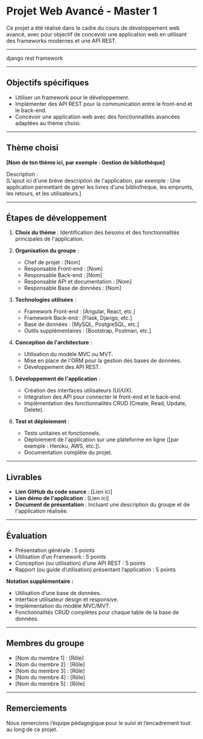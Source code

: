 # Projet Web Avancé - Master 1

Ce projet a été réalisé dans le cadre du cours de développement web avancé, avec pour objectif de concevoir une application web en utilisant des frameworks modernes et une API REST.

---

django rest framework

---

## Objectifs spécifiques
- Utiliser un framework pour le développement.
- Implémenter des API REST pour la communication entre le front-end et le back-end.
- Concevoir une application web avec des fonctionnalités avancées adaptées au thème choisi.

---

## Thème choisi
**[Nom de ton thème ici, par exemple : Gestion de bibliothèque]**

Description :  
[L'ajout ici d'une brève description de l'application, par exemple : Une application permettant de gérer les livres d'une bibliothèque, les emprunts, les retours, et les utilisateurs.]

---

## Étapes de développement
1. **Choix du thème** : Identification des besoins et des fonctionnalités principales de l'application.
2. **Organisation du groupe** :
   - Chef de projet : [Nom]
   - Responsable Front-end : [Nom]
   - Responsable Back-end : [Nom]
   - Responsable API et documentation : [Nom]
   - Responsable Base de données : [Nom]

3. **Technologies utilisées** :
   - Framework Front-end : [Angular, React, etc.]
   - Framework Back-end : [Flask, Django, etc.]
   - Base de données : [MySQL, PostgreSQL, etc.]
   - Outils supplémentaires : [Bootstrap, Postman, etc.]

4. **Conception de l'architecture** :
   - Utilisation du modèle MVC ou MVT.
   - Mise en place de l'ORM pour la gestion des bases de données.
   - Développement des API REST.

5. **Développement de l'application** :
   - Création des interfaces utilisateurs (UI/UX).
   - Intégration des API pour connecter le front-end et le back-end.
   - Implémentation des fonctionnalités CRUD (Create, Read, Update, Delete).

6. **Test et déploiement** :
   - Tests unitaires et fonctionnels.
   - Déploiement de l'application sur une plateforme en ligne ([par exemple : Heroku, AWS, etc.]).
   - Documentation complète du projet.

---

## Livrables
- **Lien GitHub du code source** : [Lien ici]
- **Lien démo de l'application** : [Lien ici]
- **Document de présentation** : Incluant une description du groupe et de l'application réalisée.

---

## Évaluation
- Présentation générale : 5 points
- Utilisation d’un Framework : 5 points
- Conception (ou utilisation) d’une API REST : 5 points
- Rapport (ou guide d’utilisation) présentant l’application : 5 points

**Notation supplémentaire :**
- Utilisation d’une base de données.
- Interface utilisateur design et responsive.
- Implémentation du modèle MVC/MVT.
- Fonctionnalités CRUD complètes pour chaque table de la base de données.

---

## Membres du groupe
- [Nom du membre 1] : [Rôle]
- [Nom du membre 2] : [Rôle]
- [Nom du membre 3] : [Rôle]
- [Nom du membre 4] : [Rôle]
- [Nom du membre 5] : [Rôle]

---

## Remerciements
Nous remercions l’équipe pédagogique pour le suivi et l’encadrement tout au long de ce projet.
